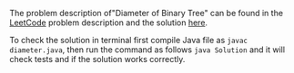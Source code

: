 The problem description of"Diameter of Binary Tree" can be found in the [LeetCode](https://leetcode.com/problems/diameter-of-binary-tree/) problem description and the solution [here](https://github.com/aurimas13/Solutions-To-Problems/blob/main/LeetCode/Java%20Solutions/Diameter%20of%20Binary%20Tree/diameter.java).

To check the solution in terminal first compile Java file as `javac diameter.java`, then run the command as follows `java Solution` and it will check tests and if the solution works correctly.
